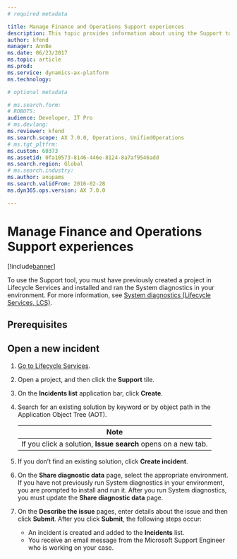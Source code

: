```yaml
---
# required metadata

title: Manage Finance and Operations Support experiences
description: This topic provides information about using the Support tool to on Microsoft Dynamics Lifecycle Services (LCS) to manage support incidents. 
author: kfend
manager: AnnBe
ms.date: 06/23/2017
ms.topic: article
ms.prod: 
ms.service: dynamics-ax-platform
ms.technology: 

# optional metadata

# ms.search.form: 
# ROBOTS: 
audience: Developer, IT Pro
# ms.devlang: 
ms.reviewer: kfend
ms.search.scope: AX 7.0.0, Operations, UnifiedOperations
# ms.tgt_pltfrm: 
ms.custom: 60373
ms.assetid: 0fa10573-8146-446e-8124-8a7af9546add
ms.search.region: Global
# ms.search.industry: 
ms.author: anupams
ms.search.validFrom: 2016-02-28
ms.dyn365.ops.version: AX 7.0.0

---
```


# Manage Finance and Operations Support experiences

[!include[banner](../includes/banner.md)]

To use the Support tool, you must have previously created a project in Lifecycle Services and installed and ran the System diagnostics in your environment. For more information, see [System diagnostics (Lifecycle Services, LCS)](ax-2012/system-diagnostics-lcs.md).

## Prerequisites

## Open a new incident
1.  [Go to Lifecycle Services](https://lcs.dynamics.com).
2.  Open a project, and then click the **Support** tile.
3.  On the **Incidents list** application bar, click **Create**.
4.  Search for an existing solution by keyword or by object path in the Application Object Tree (AOT).
    
    | **Note**                                                  |
    |-----------------------------------------------------------|
    | If you click a solution, **Issue search** opens on a new tab. |
5.  If you don’t find an existing solution, click **Create incident**.
6.  On the **Share diagnostic data** page, select the appropriate environment. If you have not previously run System diagnostics in your environment, you are prompted to install and run it. After you run System diagnostics, you must update the **Share diagnostic data** page.
7.  On the **Describe the issue** pages, enter details about the issue and then click **Submit**.
    After you click **Submit**, the following steps occur:
    -   An incident is created and added to the **Incidents** list.
    -   You receive an email message from the Microsoft Support Engineer who is working on your case. 


